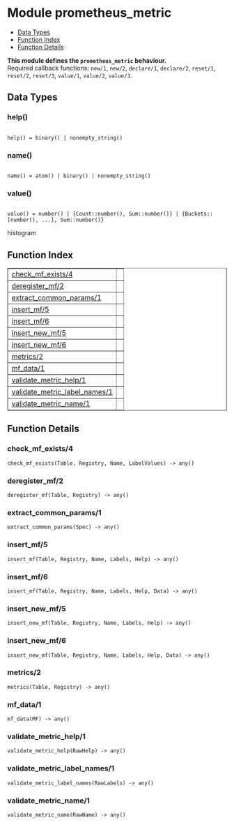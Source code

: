 

# Module prometheus_metric #
* [Data Types](#types)
* [Function Index](#index)
* [Function Details](#functions)

__This module defines the `prometheus_metric` behaviour.__<br /> Required callback functions: `new/1`, `new/2`, `declare/1`, `declare/2`, `reset/1`, `reset/2`, `reset/3`, `value/1`, `value/2`, `value/3`.

<a name="types"></a>

## Data Types ##




### <a name="type-help">help()</a> ###


<pre><code>
help() = binary() | nonempty_string()
</code></pre>




### <a name="type-name">name()</a> ###


<pre><code>
name() = atom() | binary() | nonempty_string()
</code></pre>




### <a name="type-value">value()</a> ###


<pre><code>
value() = number() | {Count::number(), Sum::number()} | {Buckets::[number(), ...], Sum::number()}
</code></pre>

 histogram

<a name="index"></a>

## Function Index ##


<table width="100%" border="1" cellspacing="0" cellpadding="2" summary="function index"><tr><td valign="top"><a href="#check_mf_exists-4">check_mf_exists/4</a></td><td></td></tr><tr><td valign="top"><a href="#deregister_mf-2">deregister_mf/2</a></td><td></td></tr><tr><td valign="top"><a href="#extract_common_params-1">extract_common_params/1</a></td><td></td></tr><tr><td valign="top"><a href="#insert_mf-5">insert_mf/5</a></td><td></td></tr><tr><td valign="top"><a href="#insert_mf-6">insert_mf/6</a></td><td></td></tr><tr><td valign="top"><a href="#insert_new_mf-5">insert_new_mf/5</a></td><td></td></tr><tr><td valign="top"><a href="#insert_new_mf-6">insert_new_mf/6</a></td><td></td></tr><tr><td valign="top"><a href="#metrics-2">metrics/2</a></td><td></td></tr><tr><td valign="top"><a href="#mf_data-1">mf_data/1</a></td><td></td></tr><tr><td valign="top"><a href="#validate_metric_help-1">validate_metric_help/1</a></td><td></td></tr><tr><td valign="top"><a href="#validate_metric_label_names-1">validate_metric_label_names/1</a></td><td></td></tr><tr><td valign="top"><a href="#validate_metric_name-1">validate_metric_name/1</a></td><td></td></tr></table>


<a name="functions"></a>

## Function Details ##

<a name="check_mf_exists-4"></a>

### check_mf_exists/4 ###

`check_mf_exists(Table, Registry, Name, LabelValues) -> any()`

<a name="deregister_mf-2"></a>

### deregister_mf/2 ###

`deregister_mf(Table, Registry) -> any()`

<a name="extract_common_params-1"></a>

### extract_common_params/1 ###

`extract_common_params(Spec) -> any()`

<a name="insert_mf-5"></a>

### insert_mf/5 ###

`insert_mf(Table, Registry, Name, Labels, Help) -> any()`

<a name="insert_mf-6"></a>

### insert_mf/6 ###

`insert_mf(Table, Registry, Name, Labels, Help, Data) -> any()`

<a name="insert_new_mf-5"></a>

### insert_new_mf/5 ###

`insert_new_mf(Table, Registry, Name, Labels, Help) -> any()`

<a name="insert_new_mf-6"></a>

### insert_new_mf/6 ###

`insert_new_mf(Table, Registry, Name, Labels, Help, Data) -> any()`

<a name="metrics-2"></a>

### metrics/2 ###

`metrics(Table, Registry) -> any()`

<a name="mf_data-1"></a>

### mf_data/1 ###

`mf_data(MF) -> any()`

<a name="validate_metric_help-1"></a>

### validate_metric_help/1 ###

`validate_metric_help(RawHelp) -> any()`

<a name="validate_metric_label_names-1"></a>

### validate_metric_label_names/1 ###

`validate_metric_label_names(RawLabels) -> any()`

<a name="validate_metric_name-1"></a>

### validate_metric_name/1 ###

`validate_metric_name(RawName) -> any()`

